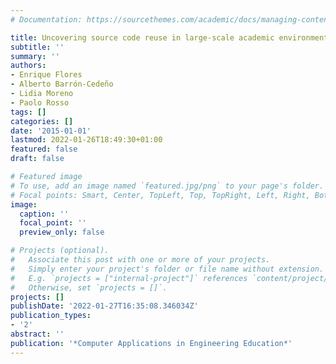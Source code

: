 ```yaml
---
# Documentation: https://sourcethemes.com/academic/docs/managing-content/

title: Uncovering source code reuse in large-scale academic environments
subtitle: ''
summary: ''
authors:
- Enrique Flores
- Alberto Barrón-Cedeño
- Lidia Moreno
- Paolo Rosso
tags: []
categories: []
date: '2015-01-01'
lastmod: 2022-01-26T18:49:30+01:00
featured: false
draft: false

# Featured image
# To use, add an image named `featured.jpg/png` to your page's folder.
# Focal points: Smart, Center, TopLeft, Top, TopRight, Left, Right, BottomLeft, Bottom, BottomRight.
image:
  caption: ''
  focal_point: ''
  preview_only: false

# Projects (optional).
#   Associate this post with one or more of your projects.
#   Simply enter your project's folder or file name without extension.
#   E.g. `projects = ["internal-project"]` references `content/project/deep-learning/index.md`.
#   Otherwise, set `projects = []`.
projects: []
publishDate: '2022-01-27T16:35:08.346034Z'
publication_types:
- '2'
abstract: ''
publication: '*Computer Applications in Engineering Education*'
---
```

